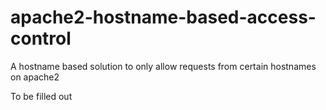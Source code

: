 # apache2-hostname-based-access-control
A hostname based solution to only allow requests from certain hostnames on apache2

To be filled out
